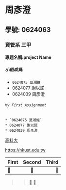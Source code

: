 # 周彥澄
## 學號: 0624063
### 資管系 三甲
#### 專題名稱:project Name
##### 小組成員:
* `0624075 莫湘維`
* 0624077 謝以諾
* 0624039 周彥澄

###### `My First Assignment`

```
* `0624075 莫湘維`
* 0624077 謝以諾
* 0624039 周彥澄
```

[高科大](https://nkust.edu.tw)

<https://nkust.edu.tw>

| First | Second | Third |
|:------|:-----: |------:|
|:poop:|:poop:|:poop:|
>>:poop:
>>:poop:

